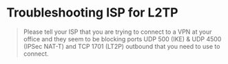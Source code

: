 # Troubleshooting ISP for L2TP

> Please tell your ISP that you are trying to connect to a VPN at your office and they seem to be blocking ports UDP 500 (IKE) & UDP 4500 (IPSec NAT-T) and TCP 1701 (LT2P) outbound that you need to use to connect.
